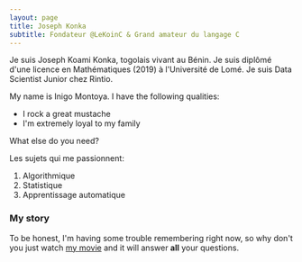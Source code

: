 ```yaml
---
layout: page
title: Joseph Konka
subtitle: Fondateur @LeKoinC & Grand amateur du langage C
---
```


Je suis Joseph Koami Konka, togolais vivant au Bénin. Je suis diplômé d'une licence en Mathématiques (2019) à l'Université de Lomé. Je suis Data Scientist Junior chez Rintio.

My name is Inigo Montoya. I have the following qualities:

- I rock a great mustache
- I'm extremely loyal to my family

What else do you need?

Les sujets qui me passionnent:
1. Algorithmique
2. Statistique
3. Apprentissage automatique

### My story

To be honest, I'm having some trouble remembering right now, so why don't you just watch [my movie](https://en.wikipedia.org/wiki/The_Princess_Bride_%28film%29) and it will answer **all** your questions.
